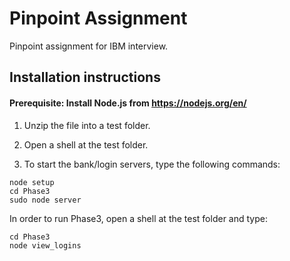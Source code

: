 # Pinpoint Assignment
Pinpoint assignment for IBM interview.

## Installation instructions

#### Prerequisite: Install Node.js from https://nodejs.org/en/

1. Unzip the file into a test folder.

1. Open a shell at the test folder.

1. To start the bank/login servers, type the following commands:
```
node setup
cd Phase3
sudo node server
```
In order to run Phase3, open a shell at the test folder and type:
```
cd Phase3
node view_logins
```
